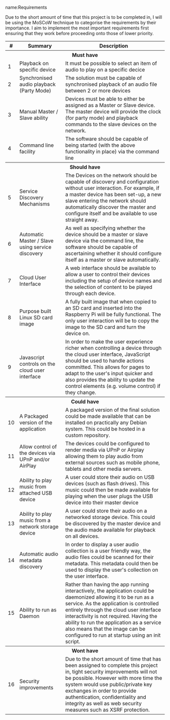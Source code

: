 name:Requirements

Due to the short amount of time that this project is to be completed in, I will be using the MoSCoW technique to categorise the requirements by their importance. I aim to implement the most important requirements first ensuring that they work before proceeding onto those of lower priority. 

<table>
  <tr>
    <th>#</th>
    <th>Summary</th>
    <th>Description</th>
  </tr>
  <tr>
    <th colspan="3">Must have</th>
  </tr>
  <tr>
    <td>1</td>
    <td>Playback on specific device</td>
    <td>It must be possible to select an item of audio to play on a specific decice</td>
  </tr>
  <tr>
    <td>2</td>
    <td>Synchronised audio playback (Party Mode)</td>
    <td>The solution must be capable of synchronised playback of an audio file between 2 or more devices</td>
  </tr>
  <tr>
    <td>3</td>
    <td>Manual Master / Slave ability</td>
    <td>Devices must be able to either be assigned as a Master or Slave device. The master device will provide the clock (for party mode) and playback commands to the slave devices on the network.</td>
  </tr>
  <tr>
    <td>4</td>
    <td>Command line facility</td>
    <td>The software should be capable of being started (with the above functionality in place) via the command line</td>
  </tr>
  <tr>
    <th colspan="3">Should have</th>
  </tr>
  <tr>
    <td>5</td>
    <td>Service Discovery Mechanisms</td>
    <td>The Devices on the network should be capable of discovery and configuration without user interaction. For example, if a master device has been set-up, a new slave entering the network should automatically discover the master and configure itself and be available to use straight away.</td>
  </tr>
  <tr>
    <td>6</td>
    <td>Automatic Master / Slave using service discovery</td>
    <td>As well as specifying whether the device should be a master or slave device via the command line, the software should be capable of ascertaining whether it should configure itself as a master or slave automatically.</td>
  </tr>
  <tr>
    <td>7</td>
    <td>Cloud User Interface</td>
    <td>A web interface should be available to allow a user to control their devices including the setup of device names and the selection of content to be played through each device.</td>
  </tr>
  <tr>
    <td>8</td>
    <td>Purpose built Linux SD card image</td>
    <td>A fully built image that when copied to an SD card and inserted into the Raspberry Pi will be fully functional. The only user interaction will be to copy the image to the SD card and turn the device on.</td>
  </tr>
  <tr>
    <td>9</td>
    <td>Javascript controls on the cloud user interface</td>
    <td>In order to make the user experience richer when controlling a device through the cloud user interface, JavaScript should be used to handle actions committed. This allows for pages to adapt to the user's input quicker and also provides the ability to update the control elements (e.g. volume control) if they change.</td>
  </tr>
  <tr>
    <th colspan="3">Could have</th>
  </tr>
  <tr>
    <td>10</td>
    <td>A Packaged version of the application</td>
    <td>A packaged version of the final solution could be made available that can be installed on practically any Debian system. This could be hosted in a custom repository.</td>
  </tr>
  <tr>
    <td>11</td>
    <td>Allow control of the devices via UPnP and/or AirPlay</td>
    <td>The devices could be configured to render media via UPnP or Airplay allowing them to play audio from external sources such as mobile phone, tablets and other media servers.</td>
  </tr>
  <tr>
    <td>12</td>
    <td>Ability to play music from attached USB device</td>
    <td>A user could store their audio on USB devices (such as flash drives). This music could then be made available for playing when the user plugs the USB device into their master device</td>
  </tr>
  <tr>
    <td>13</td>
    <td>Ability to play music from a network storage device</td>
    <td>A user could store their audio on a networked storage device. This could be discovered by the master device and the audio made available for playback on all devices.</td>
  </tr>
  <tr>
    <td>14</td>
    <td>Automatic audio metadata discovery</td>
    <td>In order to display a user audio collection is a user friendly way, the audio files could be scanned for their metadata. This metadata could then be used to display the user's collection on the user interface.</td>
  </tr>
  <tr>
    <td>15</td>
    <td>Ability to run as Daemon</td>
    <td>Rather than having the app running interactively, the application could be daemonized allowing it to be run as a service. As the application is controlled entirely through the cloud user interface interactivity is not required. Having the ability to run the application as a service also means that the image can be configured to run at startup using an init script.</td>
  </tr>
  <tr>
    <th colspan="3">Wont have</th>
  </tr>
  <tr>
    <td>16</td>
    <td>Security improvements</td>
    <td>Due to the short amount of time that has been assigned to complete this project in, tight security improvements will not be possible. However with more time the system would use public/private key exchanges in order to provide authentication, confidentiality and integrity as well as web security measures such as XSRF protection.</td>
  </tr>
</table>

